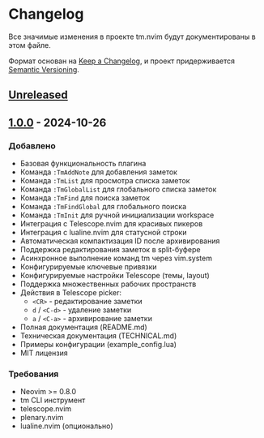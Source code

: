 # Changelog

Все значимые изменения в проекте tm.nvim будут документированы в этом файле.

Формат основан на [Keep a Changelog](https://keepachangelog.com/ru/1.0.0/),
и проект придерживается [Semantic Versioning](https://semver.org/lang/ru/).

## [Unreleased]

## [1.0.0] - 2024-10-26

### Добавлено

- Базовая функциональность плагина
- Команда `:TmAddNote` для добавления заметок
- Команда `:TmList` для просмотра списка заметок
- Команда `:TmGlobalList` для глобального списка заметок
- Команда `:TmFind` для поиска заметок
- Команда `:TmFindGlobal` для глобального поиска
- Команда `:TmInit` для ручной инициализации workspace
- Интеграция с Telescope.nvim для красивых пикеров
- Интеграция с lualine.nvim для статусной строки
- Автоматическая компактизация ID после архивирования
- Поддержка редактирования заметок в split-буфере
- Асинхронное выполнение команд tm через vim.system
- Конфигурируемые ключевые привязки
- Конфигурируемые настройки Telescope (темы, layout)
- Поддержка множественных рабочих пространств
- Действия в Telescope picker:
  - `<CR>` - редактирование заметки
  - `d` / `<C-d>` - удаление заметки
  - `a` / `<C-a>` - архивирование заметки
- Полная документация (README.md)
- Техническая документация (TECHNICAL.md)
- Примеры конфигурации (example_config.lua)
- MIT лицензия

### Требования

- Neovim >= 0.8.0
- tm CLI инструмент
- telescope.nvim
- plenary.nvim
- lualine.nvim (опционально)

[Unreleased]: https://github.com/yourusername/tm.nvim/compare/v1.0.0...HEAD
[1.0.0]: https://github.com/yourusername/tm.nvim/releases/tag/v1.0.0
